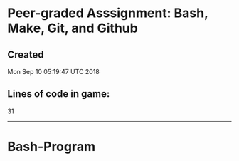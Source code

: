 # Peer-graded Asssignment: Bash, Make, Git, and Github

## Created 
Mon Sep 10 05:19:47 UTC 2018

## Lines of code in game: 
31

---

# Bash-Program
